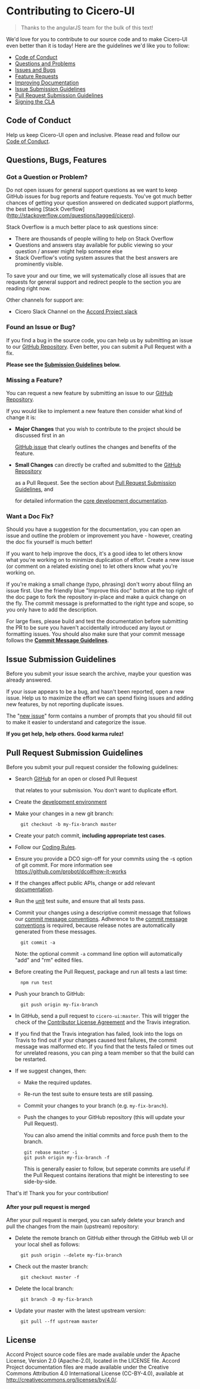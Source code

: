 # Contributing to Cicero-UI

> Thanks to the angularJS team for the bulk of this text!

We'd love for you to contribute to our source code and to make Cicero-UI even better than it is today! Here are the guidelines we'd like you to follow:

* [Code of Conduct](contributing.md#coc)
* [Questions and Problems](contributing.md#question)
* [Issues and Bugs](contributing.md#issue)
* [Feature Requests](contributing.md#feature)
* [Improving Documentation](contributing.md#docs)
* [Issue Submission Guidelines](contributing.md#submit)
* [Pull Request Submission Guidelines](contributing.md#submit-pr)
* [Signing the CLA](contributing.md#cla)

## <a name="coc"></a> Code of Conduct

Help us keep Cicero-UI open and inclusive. Please read and follow our [Code of Conduct][coc].

## <a name="requests"></a> Questions, Bugs, Features

### <a name="question"></a> Got a Question or Problem?

Do not open issues for general support questions as we want to keep GitHub issues for bug reports and feature requests. You've got much better chances of getting your question answered on dedicated support platforms, the best being \[Stack Overflow\](http://stackoverflow.com/questions/tagged/cicero).

Stack Overflow is a much better place to ask questions since:

* There are thousands of people willing to help on Stack Overflow
* Questions and answers stay available for public viewing so your question / answer might help someone else
* Stack Overflow's voting system assures that the best answers are prominently visible.

To save your and our time, we will systematically close all issues that are requests for general support and redirect people to the section you are reading right now.

Other channels for support are:

* Cicero Slack Channel on the [Accord Project slack](https://accord-project.slack.com/messages/CA08NAHQS)

### <a name="issue"></a> Found an Issue or Bug?

If you find a bug in the source code, you can help us by submitting an issue to our [GitHub Repository][github-issues]. Even better, you can submit a Pull Request with a fix.

**Please see the **[**Submission Guidelines**](contributing.md#submit)** below.**

### <a name="feature"></a> Missing a Feature?

You can request a new feature by submitting an issue to our [GitHub Repository][github-issues].

If you would like to implement a new feature then consider what kind of change it is:

* **Major Changes** that you wish to contribute to the project should be discussed first in an

  [GitHub issue][github-issues] that clearly outlines the changes and benefits of the feature.

* **Small Changes** can directly be crafted and submitted to the [GitHub Repository][github]

  as a Pull Request. See the section about [Pull Request Submission Guidelines](contributing.md#submit-pr), and

  for detailed information the [core development documentation][developers].

### <a name="docs"></a> Want a Doc Fix?

Should you have a suggestion for the documentation, you can open an issue and outline the problem or improvement you have - however, creating the doc fix yourself is much better!

If you want to help improve the docs, it's a good idea to let others know what you're working on to minimize duplication of effort. Create a new issue \(or comment on a related existing one\) to let others know what you're working on.

If you're making a small change \(typo, phrasing\) don't worry about filing an issue first. Use the friendly blue "Improve this doc" button at the top right of the doc page to fork the repository in-place and make a quick change on the fly. The commit message is preformatted to the right type and scope, so you only have to add the description.

For large fixes, please build and test the documentation before submitting the PR to be sure you haven't accidentally introduced any layout or formatting issues. You should also make sure that your commit message follows the [**Commit Message Guidelines**][developers.commits].

## <a name="submit"></a> Issue Submission Guidelines

Before you submit your issue search the archive, maybe your question was already answered.

If your issue appears to be a bug, and hasn't been reported, open a new issue. Help us to maximize the effort we can spend fixing issues and adding new features, by not reporting duplicate issues.

The "[new issue][github-new-issue]" form contains a number of prompts that you should fill out to make it easier to understand and categorize the issue.

**If you get help, help others. Good karma rulez!**

## <a name="submit-pr"></a> Pull Request Submission Guidelines

Before you submit your pull request consider the following guidelines:

* Search [GitHub][pulls] for an open or closed Pull Request

  that relates to your submission. You don't want to duplicate effort.

* Create the [development environment][developers.setup]
* Make your changes in a new git branch:

  ```text
    git checkout -b my-fix-branch master
  ```

* Create your patch commit, **including appropriate test cases**.
* Follow our [Coding Rules][developers.rules].
* Ensure you provide a DCO sign-off for your commits using the -s option of git commit. For more information see https://github.com/probot/dco#how-it-works
* If the changes affect public APIs, change or add relevant [documentation][developers.documentation].
* Run the [unit][developers.unit-tests] test suite, and ensure that all tests pass.

* Commit your changes using a descriptive commit message that follows our [commit message conventions][developers.commits]. Adherence to the [commit message conventions][developers.commits] is required, because release notes are automatically generated from these messages.

  ```text
    git commit -a
  ```

  Note: the optional commit `-a` command line option will automatically "add" and "rm" edited files.

* Before creating the Pull Request, package and run all tests a last time:

  ```text
    npm run test
  ```

* Push your branch to GitHub:

  ```text
    git push origin my-fix-branch
  ```

* In GitHub, send a pull request to `cicero-ui:master`. This will trigger the check of the [Contributor License Agreement](contributing.md#cla) and the Travis integration.
* If you find that the Travis integration has failed, look into the logs on Travis to find out if your changes caused test failures, the commit message was malformed etc. If you find that the tests failed or times out for unrelated reasons, you can ping a team member so that the build can be restarted.
* If we suggest changes, then:
  * Make the required updates.
  * Re-run the test suite to ensure tests are still passing.
  * Commit your changes to your branch \(e.g. `my-fix-branch`\).
  * Push the changes to your GitHub repository \(this will update your Pull Request\).

    You can also amend the initial commits and force push them to the branch.

    ```text
    git rebase master -i
    git push origin my-fix-branch -f
    ```

    This is generally easier to follow, but seperate commits are useful if the Pull Request contains iterations that might be interesting to see side-by-side.

That's it! Thank you for your contribution!

#### After your pull request is merged

After your pull request is merged, you can safely delete your branch and pull the changes from the main \(upstream\) repository:

* Delete the remote branch on GitHub either through the GitHub web UI or your local shell as follows:

  ```text
    git push origin --delete my-fix-branch
  ```

* Check out the master branch:

  ```text
    git checkout master -f
  ```

* Delete the local branch:

  ```text
    git branch -D my-fix-branch
  ```

* Update your master with the latest upstream version:

  ```text
    git pull --ff upstream master
  ```

## License <a name="license"></a>
Accord Project source code files are made available under the Apache License, Version 2.0 (Apache-2.0), located in the LICENSE file. Accord Project documentation files are made available under the Creative Commons Attribution 4.0 International License (CC-BY-4.0), available at http://creativecommons.org/licenses/by/4.0/.

[coc]: https://github.com/accordproject/docs/blob/master/Accord%20Project%20Code%20of%20Conduct.pdf
[dco]: https://developercertificate.org/
[developers]: DEVELOPERS.md
[developers.commits]: DEVELOPERS.md#commits
[developers.documentation]: DEVELOPERS.md#documentation
[developers.rules]: DEVELOPERS.md#rules
[developers.setup]: DEVELOPERS.md#setup
[developers.unit-tests]: DEVELOPERS.md#unit-tests
[github-issues]: https://github.com/accordproject/cicero-ui/issues
[github-new-issue]: https://github.com/accordproject/cicero-ui/issues/new
[github]: https://github.com/accordproject/cicero-ui
[pulls]: https://github.com/accordproject/cicero-ui/pulls